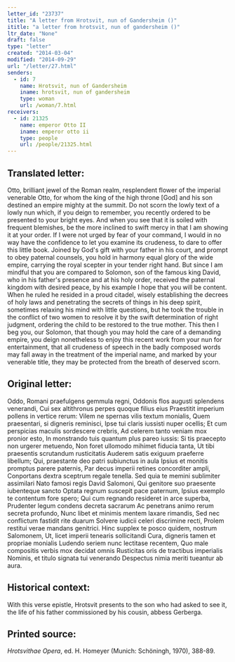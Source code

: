 ```yaml
---
letter_id: "23737"
title: "A letter from Hrotsvit, nun of Gandersheim ()"
ititle: "a letter from hrotsvit, nun of gandersheim ()"
ltr_date: "None"
draft: false
type: "letter"
created: "2014-03-04"
modified: "2014-09-29"
url: "/letter/27.html"
senders:
  - id: 7
    name: Hrotsvit, nun of Gandersheim
    iname: hrotsvit, nun of gandersheim
    type: woman
    url: /woman/7.html
receivers:
  - id: 21325
    name: emperor Otto II
    iname: emperor otto ii
    type: people
    url: /people/21325.html
---
```

<h2> Translated letter:</h2>Otto, brilliant jewel of the Roman realm,
resplendent flower of the imperial venerable Otto,
for whom the king of the high throne [God] and his son
destined an empire mighty at the summit.
Do not scorn the lowly text of a lowly nun
which, if you deign to remember, you recently ordered
to be presented to your bright eyes.
And when you see that it is soiled with frequent blemishes,
be the more inclined to swift mercy
in that I am showing it at your order.
If I were not urged by fear of your command,
I would in no way have the confidence
to let you examine its crudeness,
to dare to offer this little book.
Joined by God's gift with your father in his court,
and prompt to obey paternal counsels,
you hold in harmony equal glory of the wide empire,
carrying the royal scepter in your tender right hand.
But since I am mindful that you are compared
to Solomon, son of the famous king David,
who in his father's presence and at his holy order,
received the paternal kingdom with desired peace,
by his example I hope that you will be content.
When he ruled he resided in a proud citadel,
wisely establishing the decrees of holy laws
and penetrating the secrets of things in his deep spirit,
sometimes relaxing his mind with little questions,
but he took the trouble in the conflict of two women
to resolve it by the swift determination of right judgment,
ordering the child to be restored to the true mother.
This then I beg you, our Solomon, that
though you may hold the care of a demanding empire,
you deign nonetheless to enjoy
this recent work from your nun for entertainment,
that all crudeness of speech in the badly composed words
may fall away in the treatment of the imperial name,
and marked by your venerable title,
they may be protected from the breath of deserved scorn.
<h2 class="mt-4"> Original letter:</h2>Oddo, Romani praefulgens gemmula regni,
Oddonis flos augusti splendens venerandi,
Cui sex altithronus perpes quoque filius eius
Praestitit imperium pollens in vertice rerum:
Vilem ne spernas vilis textum monialis,
Quem praesentari, si digneris reminisci,
Ipse tui claris iussisti nuper ocellis;
Et cum perspicias maculis sordescere crebris,
Ad celerem tanto veniam mox pronior esto,
In monstrando tuis quantum plus pareo iussis:
Si tis praecepto non urgerer metuendo,
Non foret ullomodo mihimet fiducia tanta,
Ut tibi praesentis scrutandum rusticitatis
Auderem satis exiguum praeferre libellum;
Qui, praestante deo patri subiunctus in aula
Ipsius et monitis promptus parere paternis,
Par decus imperii retines concorditer ampli,
Conportans dextra sceptrum regale tenella.
Sed quia te memini sublimiter assimilari
Nato famosi regis David Salomoni,
Qui genitore suo praesente iubenteque sancto
Optata regnum suscepit pace paternum,
Ipsius exemplo te contentum fore spero;
Qui cum regnando resideret in arce superba,
Prudenter legum condens decreta sacrarum
Ac penetrans animo rerum secreta profundo,
Nunc libet et minimis mentem laxare rimandis,
Sed nec conflictum fastidit rite duarum
Solvere iudicii celeri discrimine recti,
Prolem restitui verae mandans genitrici.
Hinc supplex te posco quidem, nostrum Salomonem,
Ut, licet imperii tenearis sollicitandi
Cura, digneris tamen et propriae monialis
Ludendo seriem nunc lectitase recentem,
Quo male compositis verbis mox decidat omnis
Rusticitas oris de tractibus imperialis
Nominis, et titulo signata tui venerando
Despectus nimia meriti tueantur ab aura.
<h2 class="mt-4"> Historical context:</h2>With this verse epistle, Hrotsvit presents to the son who had asked to see it, the life of his father commissioned by his cousin, abbess Gerberga.
<h2 class="mt-4"> Printed source:</h2><p><em>Hrotsvithae Opera</em>, ed. H. Homeyer (Munich: Schöningh, 1970), 388-89.</p>